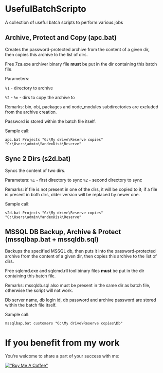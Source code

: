 # UsefulBatchScripto
A collection of useful batch scripts to perform various jobs

## Archive, Protect and Copy (apc.bat)
Creates the password-protected archive from the content of a given dir, then copies this archive to the list of dirs.

Free 7za.exe archiver binary file **must** be put in the dir containing this batch file.

Parameters:

`%1` - directory to archive

`%2` - `%n` - dirs to copy the archive to


Remarks: bin, obj, packages and node_modules subdirectories are excluded from the archive creation.

Password is stored within the batch file itself.

Sample call:

```
apc.bat Projects "G:\My drive\Reserve copies" "C:\Users\admin\YandexDisk\Reserve"
```

## Sync 2 Dirs (s2d.bat)
Syncs the content of two dirs.

Parameters: 
`%1` - first directory to sync
`%2` - second directory to sync

Remarks: if file is not present in one of the dirs, it will be copied to it; if a file is present in both dirs, older version will be replaced by newer one.

Sample call:

```
s2d.bat Projects "G:\My drive\Reserve copies" "C:\Users\admin\YandexDisk\Reserve"
```

## MSSQL DB Backup, Archive & Protect (mssqlbap.bat + mssqldb.sql)

Backups the specified MSSQL db, then puts it into the password-protected archive from the content of a given dir, then copies this archive to the list of dirs.

Free sqlcmd.exe and sqlcmd.rll tool binary files **must** be put in the dir containing this batch file.

Remarks: mssqldb.sql also must be present in the same dir as batch file, otherwise the script will not work.

Db server name, db login id, db password and archive password are stored within the batch file itself.

Sample call:

```
mssqlbap.bat customers "G:\My drive\Reserve copies\Db"
```

# If you benefit from my work

You're welcome to share a part of your success with me:

[!["Buy Me A Coffee"](https://www.buymeacoffee.com/assets/img/custom_images/orange_img.png)](https://www.buymeacoffee.com/rextextaucom)
